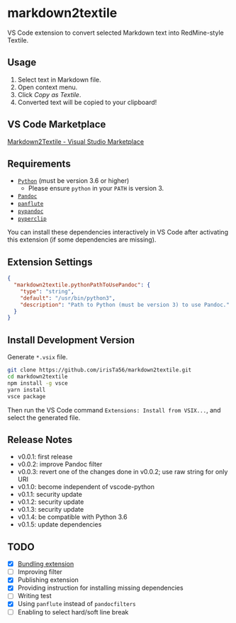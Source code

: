 # markdown2textile

VS Code extension to convert selected Markdown text into RedMine-style Textile.

## Usage

1. Select text in Markdown file.
2. Open context menu.
3. Click _Copy as Textile_.
4. Converted text will be copied to your clipboard!

## VS Code Marketplace

[Markdown2Textile - Visual Studio Marketplace](https://marketplace.visualstudio.com/items?itemName=irisTa56.markdown2textile)

## Requirements

* [`Python`](https://www.python.org/) (must be version 3.6 or higher)
    * Please ensure `python` in your `PATH` is version 3.
* [`Pandoc`](https://github.com/jgm/pandoc)
* [`panflute`](https://github.com/sergiocorreia/panflute)
* [`pypandoc`](https://github.com/bebraw/pypandoc)
* [`pyperclip`](https://github.com/asweigart/pyperclip)

You can install these dependencies interactively in VS Code after activating this extension (if some dependencies are missing).

## Extension Settings

```json
{
  "markdown2textile.pythonPathToUsePandoc": {
    "type": "string",
    "default": "/usr/bin/python3",
    "description": "Path to Python (must be version 3) to use Pandoc."
  }
}
```

## Install Development Version

Generate `*.vsix` file.

```bash
git clone https://github.com/irisTa56/markdown2textile.git
cd markdown2textile
npm install -g vsce
yarn install
vsce package
```

Then run the VS Code command `Extensions: Install from VSIX...`, and select the generated file.

## Release Notes

* v0.0.1: first release
* v0.0.2: improve Pandoc filter
* v0.0.3: revert one of the changes done in v0.0.2; use raw string for only URI
* v0.1.0: become independent of vscode-python
* v0.1.1: security update
* v0.1.2: security update
* v0.1.3: security update
* v0.1.4: be compatible with Python 3.6
* v0.1.5: update dependencies

## TODO

* [x] [Bundling extension](https://code.visualstudio.com/api/working-with-extensions/bundling-extension)
* [ ] Improving filter
* [x] Publishing extension
* [x] Providing instruction for installing missing dependencies
* [ ] Writing test
* [x] Using `panflute` instead of `pandocfilters`
* [ ] Enabling to select hard/soft line break
